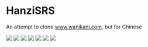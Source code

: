 # HanziSRS
An attempt to clone www.wanikani.com, but for Chinese

<img src="https://i.imgur.com/FUtra1c.png">
<img src="https://i.imgur.com/jBVEYE9.png">
<img src="https://i.imgur.com/AsWgKE8.png">
<img src="https://i.imgur.com/ud8p0qa.png">
<img src="https://i.imgur.com/vg9Dnuy.png">
<img src="https://i.imgur.com/bQJ7aiS.png">
<img src="https://i.imgur.com/acarNFV.png">
